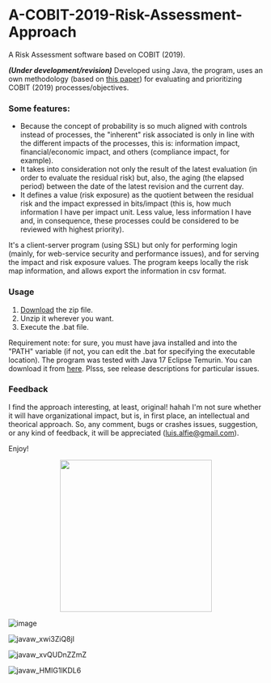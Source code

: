 # A-COBIT-2019-Risk-Assessment-Approach
A Risk Assessment software based on COBIT (2019).

**_(Under development/revision)_** Developed using Java, the program, uses an own methodology (based on [this paper](https://github.com/Lucho-A/A-Risk-Assessment-approach-based-on-Information-Theory)) for evaluating and prioritizing COBIT (2019) processes/objectives.

### Some features:
- Because the concept of probability is so much aligned with controls instead of processes, the "inherent" risk associated is only in line with the different impacts of the processes, this is: information impact, financial/economic impact, and others (compliance impact, for example).
- It takes into consideration not only the result of the latest evaluation (in order to evaluate the residual risk) but, also, the aging (the elapsed period) between the date of the latest revision and the current day.
- It defines a value (risk exposure) as the quotient between the residual risk and the impact expressed in bits/impact (this is, how much information I have per impact unit. Less value, less information I have and, in consequence, these processes could be considered to be reviewed with highest priority).

It's a client-server program (using SSL) but only for performing login (mainly, for web-service security and performance issues), and for serving the impact and risk exposure values. The program keeps locally the risk map information, and allows export the information in csv format.

### Usage
1) [Download](https://github.com/Lucho-A/A-COBIT-2019-Risk-Assessment-Approach/releases/latest) the zip file.
2) Unzip it wherever you want.
3) Execute the .bat file.

Requirement note: for sure, you must have java installed and into the "PATH" variable (if not, you can edit the .bat for specifying the executable location). The program was tested with Java 17 Eclipse Temurin. You can download it from [here](https://adoptium.net/es/). Plsss, see release descriptions for particular issues. 

### Feedback
I find the approach interesting, at least, original! hahah I'm not sure whether it will have organizational impact, but is, in first place, an intellectual and theorical approach. So, any comment, bugs or crashes issues, suggestion, or any kind of feedback, it will be appreciated (luis.alfie@gmail.com).

Enjoy!
<p align="center">

<img height="300" src="https://user-images.githubusercontent.com/40904281/211438121-02794fdd-26ad-4a27-b808-c6a82b2158cc.png">

![image](https://user-images.githubusercontent.com/40904281/149053255-35c88746-5628-4526-80d7-e216679ad86f.png)

![javaw_xwi3ZiQ8jl](https://user-images.githubusercontent.com/40904281/149053363-89b8c58b-ea46-482f-a1ca-001d1447efee.png)

![javaw_xvQUDnZZmZ](https://user-images.githubusercontent.com/40904281/149053415-edb90768-55df-4c70-a82b-a42c113edfb3.png)

![javaw_HMIG1lKDL6](https://user-images.githubusercontent.com/40904281/149053444-1cdffb6c-e51b-403e-a79a-718c5b0f2043.png)

</p>


















